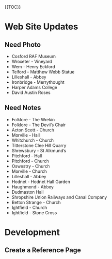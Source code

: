 {{TOC}}

# Web Site Updates

## Need Photo

- Cosford RAF Museum
- Wroxeter - Vineyard
- Wem - Henry Eckford
- Telford - Matthew Webb Statue
- Lilleshall - Abbey
- Ironbridge - Merrythought
- Harper Adams College
- David Austin Roses

## Need Notes

- Folklore - The Wrekin
- Folklore - The Devil’s Chair
- Acton Scott - Church
- Morville - Hall
- Whitchurch - Church
- Titterstone Clee Hill Quarry
- Shrewsbury - St Alkmund’s
- Pitchford - Hall
- Pitchford - Church
- Oswestry - Church
- Morville - Church
- Lilleshall - Abbey
- Hodnet - Hodnet Hall Garden
- Haughmond - Abbey
- Dudmaston Hall
- Shropshire Union Railways and Canal Company
- Betton Strange - Church
- Ightfield - Church
- Ightfield - Stone Cross

# Development

## Create a Reference Page


